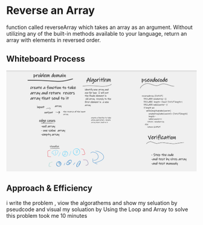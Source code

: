 # Reverse an Array
 function called reverseArray which takes an array as an argument. Without utilizing any of the built-in methods available to your language, return an array with elements in reversed order.

## Whiteboard Process
![The San Juan Mountains are beautiful!]( array-reverse.png "San Juan Mountains")

## Approach & Efficiency
i write the problem , viow the algorathems and show my seluation by pseudcode and visual my soluation by Using the Loop and Array to solve this problem took me 10 minutes